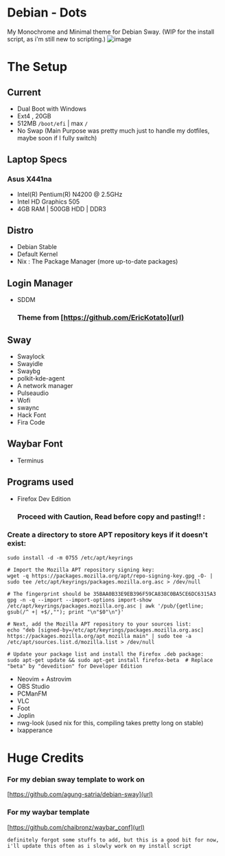 # Debian - Dots
My Monochrome and Minimal theme for Debian Sway.
(WIP for the install script, as i'm still new to scripting.)
![image](https://github.com/ryu-tux/dotfiles/assets/116711909/42ae0c95-2123-43ee-8e44-e88955e72847)


# The Setup 

## Current
- Dual Boot with Windows
- Ext4 , 20GB
- 512MB `/boot/efi` | max `/`
- No Swap (Main Purpose was pretty much just to handle my dotfiles, maybe soon if I fully switch)

## Laptop Specs
### Asus X441na
- Intel(R) Pentium(R) N4200 @ 2.5GHz
- Intel HD Graphics 505
- 4GB RAM | 500GB HDD | DDR3
  
## Distro
- Debian Stable
- Default Kernel
- Nix : The Package Manager (more up-to-date packages)

## Login Manager
- SDDM
  ### Theme from [https://github.com/EricKotato](url)
  
## Sway
- Swaylock
- Swayidle
- Swaybg
- polkit-kde-agent
- A network manager
- Pulseaudio
- Wofi
- swaync
- Hack Font
- Fira Code

## Waybar Font
- Terminus

## Programs used
- Firefox Dev Edition
  ### Proceed with Caution, Read before copy and pasting!! :
  
### Create a directory to store APT repository keys if it doesn't exist:
```
sudo install -d -m 0755 /etc/apt/keyrings

# Import the Mozilla APT repository signing key:
wget -q https://packages.mozilla.org/apt/repo-signing-key.gpg -O- | sudo tee /etc/apt/keyrings/packages.mozilla.org.asc > /dev/null

# The fingerprint should be 35BAA0B33E9EB396F59CA838C0BA5CE6DC6315A3
gpg -n -q --import --import-options import-show /etc/apt/keyrings/packages.mozilla.org.asc | awk '/pub/{getline; gsub(/^ +| +$/,""); print "\n"$0"\n"}'

# Next, add the Mozilla APT repository to your sources list:
echo "deb [signed-by=/etc/apt/keyrings/packages.mozilla.org.asc] https://packages.mozilla.org/apt mozilla main" | sudo tee -a /etc/apt/sources.list.d/mozilla.list > /dev/null

# Update your package list and install the Firefox .deb package:
sudo apt-get update && sudo apt-get install firefox-beta  # Replace "beta" by "devedition" for Developer Edition
```

- Neovim + Astrovim
- OBS Studio
- PCManFM
- VLC
- Foot
- Joplin
- nwg-look (used nix for this, compiling takes pretty long on stable)
- lxapperance

# Huge Credits 

### For my debian sway template to work on 
[https://github.com/agung-satria/debian-sway](url)

### For my waybar template 
[https://github.com/chaibronz/waybar_conf](url)

`definitely forgot some stuffs to add, but this is a good bit for now, i'll update this often as i slowly work on my install script`
